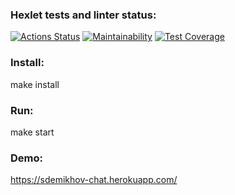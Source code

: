 ### Hexlet tests and linter status:
[![Actions Status](https://github.com/sdemikhov/frontend-project-lvl4/workflows/hexlet-check/badge.svg)](https://github.com/sdemikhov/frontend-project-lvl4/actions)
[![Maintainability](https://api.codeclimate.com/v1/badges/ffdcfc5d25830153aaa8/maintainability)](https://codeclimate.com/github/sdemikhov/frontend-project-lvl4/maintainability)
[![Test Coverage](https://api.codeclimate.com/v1/badges/ffdcfc5d25830153aaa8/test_coverage)](https://codeclimate.com/github/sdemikhov/frontend-project-lvl4/test_coverage)
### Install:
make install
### Run:
make start
### Demo:
https://sdemikhov-chat.herokuapp.com/
